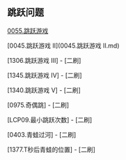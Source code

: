 ## 跳跃问题


[0055.跳跃游戏](0055.跳跃游戏.md)

[0045.跳跃游戏 II](0045.跳跃游戏 II.md)

[1306.跳跃游戏 III] - [二刷]

[1345.跳跃游戏 IV] - [二刷]

[1340.跳跃游戏 V] - [二刷]

[0975.奇偶跳] - [二刷]

[LCP09.最小跳跃次数] - [二刷]

[0403.青蛙过河] - [二刷]

[1377.T秒后青蛙的位置] - [二刷]